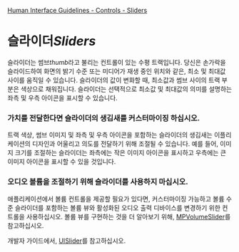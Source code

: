 [Human Interface Guidelines - Controls - Sliders](https://developer.apple.com/design/human-interface-guidelines/ios/controls/sliders/)

# 슬라이더*Sliders*

슬라이더는 썸브*thumb*라고 불리는 컨트롤이 있는 수평 트랙입니다. 당신은 손가락을 슬라이드하여 화면의 밝기 수준 또는 미디어가 재생 중인 위치와 같은, 최소 및 최대값 사이를 움직일 수 있습니다. 슬라이더의 값이 변화할 때, 최소값과 썸브 사이의 트랙 부분은 색상으로 채워집니다. 슬라이더는 선택적으로 최소값 및 최대값의 의미를 설명하는 좌측 및 우측 아이콘을 표시할 수 있습니다.

### 가치를 전달한다면 슬라이더의 생김새를 커스터마이징 하십시오.

트랙 색상, 썸브 이미지 및 좌측 및 우측 아이콘을 포함하는 슬라이더의 생김새는 이플리케이션의 디자인과 어울리고 의도를 전달하기 위해 조절될 수 있습니다. 예를 들어, 이미지 크기를 조절하는 슬라이더는 좌측에는 작은 이미지 아이콘을 표시하고 우측에는 큰 이미지 아이콘을 표시할 수 있을 것입니다.

### 오디오 볼륨을 조절하기 위해 슬라이더를 사용하지 마십시오.

애플리케이션에서 볼륨 컨트롤을 제공할 필요가 있다면, 커스터마이징 가능하고 볼륨 수준 슬라이더를 포함하는 볼륨 뷰와 활성화된 오디오 출력 디바이스를 변경하기 위한 컨트롤을 사용하십시오. 볼륨 뷰를 구현하는 것을 더 알아보기 위해, [MPVolumeSlider](https://developer.apple.com/documentation/mediaplayer/mpvolumeview)를 참고하십시오.

개발자 가이드에서, [UISlider](https://developer.apple.com/documentation/uikit/uislider)를 참고하십시오.